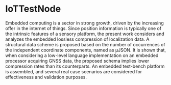 # IoTTestNode
Embedded computing is a sector in strong growth, driven by the increasing offer in the internet of things. Since position information is 
typically one of the intrinsic features of a sensory platform, the present work considers and analyzes the embedded lossless compression 
of localization data. A structural data scheme is proposed based on the number of occurrences of the independent coordinate components, 
named as µJSON. It is shown that, when considering a low-level language implementation on an embedded processor acquiring GNSS data, the 
proposed schema implies lower compression rates than its counterparts. An embedded test-bench platform is assembled, and several real case 
scenarios are considered for effectiveness and validation purposes.


